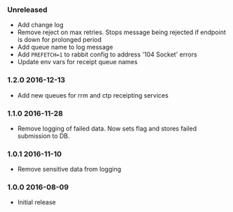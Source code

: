 ### Unreleased
  - Add change log
  - Remove reject on max retries. Stops message being rejected if endpoint is down for prolonged period
  - Add queue name to log message
  - Add `PREFETCH=1` to rabbit config to address '104 Socket' errors
  - Update env vars for receipt queue names

### 1.2.0 2016-12-13
  - Add new queues for rrm and ctp receipting services

### 1.1.0 2016-11-28
  - Remove logging of failed data. Now sets flag and stores failed submission to DB.

### 1.0.1 2016-11-10
  - Remove sensitive data from logging

### 1.0.0 2016-08-09
  - Initial release
